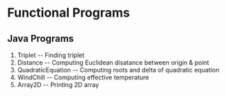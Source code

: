 # Functional Programs

## Java Programs

1) Triplet -- Finding triplet
2) Distance -- Computing Euclidean disatance between origin & point
3) QuadraticEquation -- Computing roots and delta of quadratic equation
4) WindChill -- Computing effective temperature
5) Array2D -- Printing 2D array
